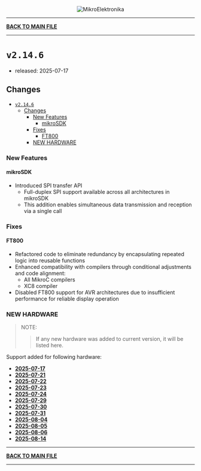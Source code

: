 <p align="center">
  <img src="http://www.mikroe.com/img/designs/beta/logo_small.png?raw=true" alt="MikroElektronika"/>
</p>

---

**[BACK TO MAIN FILE](../../changelog.md)**

---

# `v2.14.6`

+ released: 2025-07-17

## Changes

- [`v2.14.6`](#v2146)
  - [Changes](#changes)
    - [New Features](#new-features)
      - [mikroSDK](#mikrosdk)
    - [Fixes](#fixes)
      - [FT800](#ft800)
    - [NEW HARDWARE](#new-hardware)

### New Features

#### mikroSDK

+ Introduced SPI transfer API
  + Full-duplex SPI support available across all architectures in mikroSDK
  + This addition enables simultaneous data transmission and reception via a single call

### Fixes

#### FT800

+ Refactored code to eliminate redundancy by encapsulating repeated logic into reusable functions
+ Enhanced compatibility with compilers through conditional adjustments and code alignment:
  + All MikroC compilers
  + XC8 compiler
+ Disabled FT800 support for AVR architectures due to insufficient performance for reliable display operation

### NEW HARDWARE

> NOTE:
>> If any new hardware was added to current version, it will be listed here.

Support added for following hardware:

+ **[2025-07-17](./new_hw/2025-07-17.md)**
+ **[2025-07-21](./new_hw/2025-07-21.md)**
+ **[2025-07-22](./new_hw/2025-07-22.md)**
+ **[2025-07-23](./new_hw/2025-07-23.md)**
+ **[2025-07-24](./new_hw/2025-07-24.md)**
+ **[2025-07-29](./new_hw/2025-07-29.md)**
+ **[2025-07-30](./new_hw/2025-07-30.md)**
+ **[2025-07-31](./new_hw/2025-07-31.md)**
+ **[2025-08-04](./new_hw/2025-08-04.md)**
+ **[2025-08-05](./new_hw/2025-08-05.md)**
+ **[2025-08-06](./new_hw/2025-08-06.md)**
+ **[2025-08-14](./new_hw/2025-08-14.md)**

---

**[BACK TO MAIN FILE](../../changelog.md)**

---
